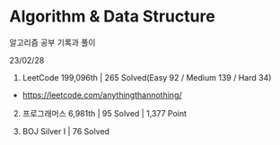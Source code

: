# Algorithm & Data Structure

알고리즘 공부 기록과 풀이

23/02/28

1. LeetCode 199,096th | 265 Solved(Easy 92 / Medium 139 / Hard 34)
- https://leetcode.com/anythingthannothing/

2. 프로그래머스 6,981th | 95 Solved | 1,377 Point

3. BOJ Silver I | 76 Solved